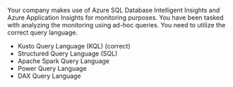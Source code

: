 Your company makes use of Azure SQL Database Intelligent Insights and Azure Application Insights for monitoring purposes.
You have been tasked with analyzing the monitoring using ad-hoc queries. You need to utilize the correct query language.

- Kusto Query Language (KQL) (correct)
- Structured Query Language (SQL)
- Apache Spark Query Language
- Power Query Language
- DAX Query Language


